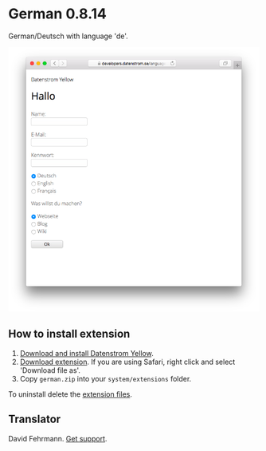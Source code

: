 German 0.8.14
=============
German/Deutsch with language 'de'.

<p align="center"><img src="german-screenshot.png?raw=true" alt="Screenshot"></p>

## How to install extension

1. [Download and install Datenstrom Yellow](https://github.com/datenstrom/yellow/).
2. [Download extension](https://github.com/datenstrom/yellow-extensions/raw/master/zip/german.zip). If you are using Safari, right click and select 'Download file as'.
3. Copy `german.zip` into your `system/extensions` folder.

To uninstall delete the [extension files](extension.ini).

## Translator

David Fehrmann. [Get support](https://extensions.datenstrom.se/help/).
